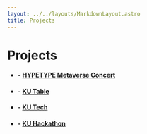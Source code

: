 ```yaml
---
layout: ../../layouts/MarkdownLayout.astro
title: Projects
---
```


 
# Projects

- #### - [HYPETYPE Metaverse Concert](/projects/HYPETYPE-Metaverse-Concert)
- #### - [KU Table](/projects/ku-table)
- #### - [KU Tech](/projects/ku-tech)
- #### - [KU Hackathon](/projects/ku-hackathon)
